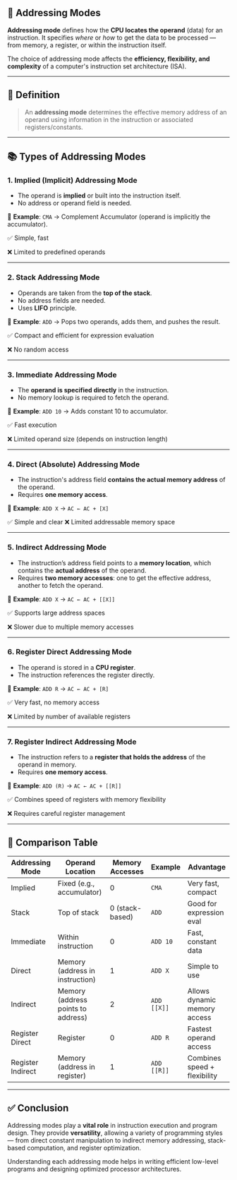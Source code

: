 
## 🧭 **Addressing Modes**

**Addressing mode** defines how the **CPU locates the operand** (data) for an instruction. It specifies *where* or *how* to get the data to be processed — from memory, a register, or within the instruction itself.

The choice of addressing mode affects the **efficiency, flexibility, and complexity** of a computer's instruction set architecture (ISA).

---

## 🧱 **Definition**

> An **addressing mode** determines the effective memory address of an operand using information in the instruction or associated registers/constants.

---

## 📚 **Types of Addressing Modes**

### 1. **Implied (Implicit) Addressing Mode**

* The operand is **implied** or built into the instruction itself.
* No address or operand field is needed.

🔁 **Example**:
`CMA` → Complement Accumulator (operand is implicitly the accumulator).

✅ Simple, fast

❌ Limited to predefined operands

---

### 2. **Stack Addressing Mode**

* Operands are taken from the **top of the stack**.
* No address fields are needed.
* Uses **LIFO** principle.

🔁 **Example**:
`ADD` → Pops two operands, adds them, and pushes the result.

✅ Compact and efficient for expression evaluation

❌ No random access

---

### 3. **Immediate Addressing Mode**

* The **operand is specified directly** in the instruction.
* No memory lookup is required to fetch the operand.

🔁 **Example**:
`ADD 10` → Adds constant 10 to accumulator.

✅ Fast execution

❌ Limited operand size (depends on instruction length)

---

### 4. **Direct (Absolute) Addressing Mode**

* The instruction's address field **contains the actual memory address** of the operand.
* Requires **one memory access**.

🔁 **Example**:
`ADD X` → `AC ← AC + [X]`

✅ Simple and clear
❌ Limited addressable memory space

---

### 5. **Indirect Addressing Mode**

* The instruction’s address field points to a **memory location**, which contains the **actual address** of the operand.
* Requires **two memory accesses**: one to get the effective address, another to fetch the operand.

🔁 **Example**:
`ADD X` → `AC ← AC + [[X]]`

✅ Supports large address spaces

❌ Slower due to multiple memory accesses

---

### 6. **Register Direct Addressing Mode**

* The operand is stored in a **CPU register**.
* The instruction references the register directly.

🔁 **Example**:
`ADD R` → `AC ← AC + [R]`

✅ Very fast, no memory access

❌ Limited by number of available registers

---

### 7. **Register Indirect Addressing Mode**

* The instruction refers to a **register that holds the address** of the operand in memory.
* Requires **one memory access**.

🔁 **Example**:
`ADD (R)` → `AC ← AC + [[R]]`

✅ Combines speed of registers with memory flexibility

❌ Requires careful register management

---

## 🧮 **Comparison Table**

| Addressing Mode   | Operand Location                   | Memory Accesses | Example     | Advantage                    |
| ----------------- | ---------------------------------- | --------------- | ----------- | ---------------------------- |
| Implied           | Fixed (e.g., accumulator)          | 0               | `CMA`       | Very fast, compact           |
| Stack             | Top of stack                       | 0 (stack-based) | `ADD`       | Good for expression eval     |
| Immediate         | Within instruction                 | 0               | `ADD 10`    | Fast, constant data          |
| Direct            | Memory (address in instruction)    | 1               | `ADD X`     | Simple to use                |
| Indirect          | Memory (address points to address) | 2               | `ADD [[X]]` | Allows dynamic memory access |
| Register Direct   | Register                           | 0               | `ADD R`     | Fastest operand access       |
| Register Indirect | Memory (address in register)       | 1               | `ADD [[R]]` | Combines speed + flexibility |

---

## ✅ **Conclusion**

Addressing modes play a **vital role** in instruction execution and program design. They provide **versatility**, allowing a variety of programming styles — from direct constant manipulation to indirect memory addressing, stack-based computation, and register optimization.

Understanding each addressing mode helps in writing efficient low-level programs and designing optimized processor architectures.

